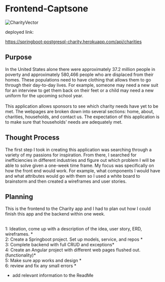 # Frontend-Captsone
![CharityVector](https://static.vecteezy.com/system/resources/previews/000/398/804/non_2x/illustration-of-charity-support-vector.jpg)

deployed link: 

[//]: # (https://springboot-postgresql-charity.herokuapp.com/)
https://springboot-postgresql-charity.herokuapp.com/api/charities

## Purpose
In the United States alone there were approximately 37.2 million people in poverty and approximately 580,466 people who are displaced from their homes. These populations need to have clothing that allows them to go through their day-to-day lives. For example, someone may need a new suit for an interview to get them back on their feet or a child may need a new uniform for the upcoming school year.
<br> 
<br>This application allows sponsors to see which charity needs have yet to be met. The webpages are broken down into several sections: home, about, charities, households, and contact us. The expectation of this application is to make sure that households’ needs are adequately met.

## Thought Process

The first step I took in creating this application was searching through a variety of my passions for inspiration. From there, I searched for inefficiencies in different industries and figure out which problem I will be able to solve given a one-week time frame. My focus was specifically on how the front end would work. For example, what components I would have and what attributes would go with them so I used a white board to brainstorm and then created a wireframes and user stories. 

## Planning 
This is the frontend to the Charity app and I had to plan out how I could finish this app and the backend within one week. 

<br>1: Ideation, come up with a description of the idea, user story, ERD, wireframes. *
<br>2: Create a Springboot project. Set up models, service, and repos *
<br>3: Complete backend with full CRUD and exceptions*
<br>4: Create an Angular project with different web pages flushed out. (functionality)*
<br>5: Make sure app works and design *
<br>6: review and fix any small errors *

* add relevant information to the ReadMe